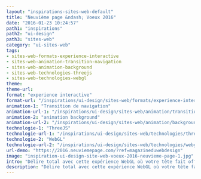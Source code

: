 ```yaml
---
layout: "inspirations-sites-web-default"
title: "Neuvième page &ndash; Voeux 2016"
date: "2016-01-23 10:24:57"
path1: "inspirations"
path2: "ui-design"
path3: "sites-web"
category: "ui-sites-web"
tags:
- sites-web-formats-experience-interactive
- sites-web-animation-transition-navigation
- sites-web-animation-background
- sites-web-technologies-threejs
- sites-web-technologies-webgl
theme:
theme-url:
format: "experience interactive"
format-url: "/inspirations/ui-design/sites-web/formats/experience-interactive/"
animation-1: "Transition de navigation"
animation-url-1: "/inspirations/ui-design/sites-web/animation/transition-navigation/"
animation-2: "animation background"
animation-url-2: "/inspirations/ui-design/sites-web/animation/background/"
technologie-1: "ThreeJS"
technologie-url-1: "/inspirations/ui-design/sites-web/technologies/threejs/"
technologie-2: "WebGL"
technologie-url-2: "/inspirations/ui-design/sites-web/technologies/webgl/"
url-demo: "https://2016.neuviemepage.com/?ref=magazineduwebdesign"
image: "inspiration-ui-design-site-web-voeux-2016-neuvieme-page-1.jpg"
intro: "Délire total avec cette expérience WebGL où votre tête fait office de curseur."
description: "Délire total avec cette expérience WebGL où votre tête fait office de curseur."
---
```

